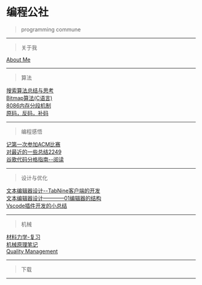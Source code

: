 # 编程公社
> programming commune
---

> 关于我 

[About Me](./About-me.md)

---
> 算法 

[搜索算法总结与思考](./algorithm/搜索算法.md)   
[Bitmap算法(C语言)](./algorithm/Bitmap_algorithm.md)  
[8086内存分段机制](./algorithm/8086处理器的内存分段机制.md)   
[原码，反码，补码](./algorithm/原码反码还有补码.md)

---
> 编程感悟 

[记第一次参加ACM比赛](./Programming_insights/ACM-first.md)  
[对最近的一些总结2249](./Programming_insights/对最近的一些总结2249.md)  
[谷歌代码分格指南--阅读](./Programming_insights/谷歌代码分格指南--阅读.md)

---
> 设计与优化 

[文本编辑器设计--TabNine客户端的开发](./Design&Optimization/文本编辑器设计--TabNine客户端的开发.md)  
[文本编辑器设计————01编辑器的结构](./Design&Optimization/文本编辑器设计————01编辑器的结构.md)     
[Vscode插件开发的小总结](./Design&Optimization/Vscode插件开发的小总结.md)

---
> 机械 

[材料力学-复习](./machine/材料力学.md)  
[机械原理笔记](./machine/机械原理笔记.md)  
[Quality Management](./machine/Quality-Management.md)

---
> 下载 
---
